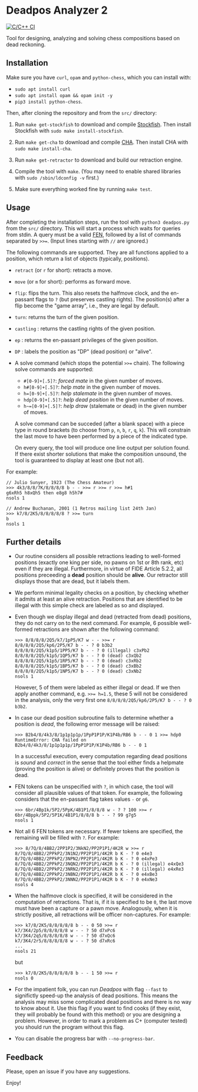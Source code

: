 # Deadpos Analyzer 2

[![C/C++ CI](https://github.com/miguel-ambrona/deadpos/actions/workflows/c-cpp.yml/badge.svg?branch=master)](https://github.com/miguel-ambrona/deadpos/actions/workflows/c-cpp.yml)

Tool for designing, analyzing and solving chess compositions based on
dead reckoning.

## Installation

Make sure you have `curl`, `opam` and `python-chess`, which you can
install with:
  - `sudo apt install curl`
  - `sudo apt install opam && opam init -y`
  - `pip3 install python-chess`.

Then, after cloning the repository and from the `src/` directory:

1. Run `make get-stockfish` to download and compile
   [Stockfish](https://github.com/official-stockfish/Stockfish).
   Then install Stockfish with `sudo make install-stockfish`.

2. Run `make get-cha` to download and compile
   [CHA](https://github.com/miguel-ambrona/D3-Chess).
   Then install CHA with `sudo make install-cha`.

3. Run `make get-retractor` to download and build our retraction engine.

4. Compile the tool with `make`. (You may need to enable shared libraries
   with `sudo /sbin/ldconfig -v` first.)

5. Make sure everything worked fine by running `make test`.

## Usage

After completing the installation steps, run the tool with
`python3 deadpos.py` from the `src/` directory.
This will start a process which waits for queries from stdin.
A query must be a valid
[FEN](https://en.wikipedia.org/wiki/Forsyth%E2%80%93Edwards_Notation),
followed by a list of commands separated by `>>=`.
(Input lines starting with `//` are ignored.)

The following commands are supported. They are all functions applied
to a position, which return a list of objects (typically, positions).
 - `retract` (or `r` for short): retracts a move.

 - `move` (or `m` for short): performs as forward move.

 - `flip`: flips the turn. This also resets the halfmove clock,
    and the en-passant flags to `?` (but preserves castling rights).
    The position(s) after a flip become the "game array", i.e., they
    are legal by default.

 - `turn`: returns the turn of the given position.

 - `castling` : returns the castling rights of the given position.

 - `ep` : returns the en-passant privileges of the given position.

 - `DP` : labels the position as "DP" (dead position) or "alive".

 - A solve command (which stops the potential `>>=` chain). The following solve
   commands are supported:
     - `#[0-9]+[.5]?`: *forced mate* in the given number of moves.
     - `h#[0-9]+[.5]?`: *help mate* in the given number of moves.
     - `h=[0-9]+[.5]?`: *help stalemate* in the given number of moves.
     - `hdp[0-9]+[.5]?`: *help dead position* in the given number of moves.
     - `h~=[0-9]+[.5]?`: *help draw* (stalemate or dead) in the given number of
        moves.

   A solve command can be succeded (after a blank space) with a piece type in
   round brackets (to choose from `p`, `n`, `b`, `r`, `q`, `k`).
   This will constrain the last move to have been performed by a piece of the
   indicated type.

   On every query, the tool will produce one line output per solution found.
   If there exist shorter solutions that make the composition unsound, the tool
   is guaranteed to display at least one (but not all).

For example:
```
// Julio Sunyer, 1923 (The Chess Amateur)
>>> 4k3/8/8/7K/8/8/8/8 b - - >>= r >>= r >>= h#1
g6xRh5 h8xQh5 then e8g8 h5h7#
nsols 1

// Andrew Buchanan, 2001 (1 Retros mailing list 24th Jan)
>>> k7/8/2K5/8/8/8/8/8 ? >>= turn
b
nsols 1
```

## Further details

- Our routine considers all possible retractions leading to
  well-formed positions (exactly one king per side, no pawns on 1st or 8th rank,
  etc) even if they are illegal.
  Furthermore, in virtue of FIDE Article 5.2.2, all positions preceeding a
  **dead** position should be **alive**.
  Our retractor still displays those that are dead, but it labels them.

- We perform minimal legality checks on a position, by checking whether it
  admits at least an alive retraction.
  Positions that are identified to be illegal with this simple check are labeled
  as so and displayed.

- Even though we display illegal and dead (retracted from dead) positions,
  they do not carry on to the next command. For example, 6 possible well-formed
  retractions are shown after the following command:
  ```
  >>> 8/8/8/8/2Q5/k7/1pP5/K7 w - - >>= r
  8/8/8/8/2Q5/kp6/2P5/K7 b - - ? 0 b3b2
  8/8/8/8/2Q5/k1p5/1PP5/K7 b - - ? 0 (illegal) c3xPb2
  8/8/8/8/2Q5/k1p5/1QP5/K7 b - - ? 0 (dead) c3xQb2
  8/8/8/8/2Q5/k1p5/1RP5/K7 b - - ? 0 (dead) c3xRb2
  8/8/8/8/2Q5/k1p5/1BP5/K7 b - - ? 0 (dead) c3xBb2
  8/8/8/8/2Q5/k1p5/1NP5/K7 b - - ? 0 (dead) c3xNb2
  nsols 1
  ```
  However, 5 of them were labeled as either illegal or dead.
  If we then apply another command, e.g. `>>= h=1.5`, these 5 will not be
  considered in the analysis, only the very first one
  `8/8/8/8/2Q5/kp6/2P5/K7 b - - ? 0 b3b2`.

- In case our dead position subroutine fails to determine whether a position
  is *dead*, the following error message will be raised:
  ```
  >>> B2b4/8/4k3/8/1p1p1p1p/1PpP1P1P/K1P4b/RB6 b - - 0 1 >>= hdp0
  RuntimeError: CHA failed on B2b4/8/4k3/8/1p1p1p1p/1PpP1P1P/K1P4b/RB6 b - - 0 1
  ```
  In a successful execution, every computation regarding dead positions is
  *sound* and *correct* in the sense that the tool either finds a helpmate
  (proving the position is alive) or definitely proves that the position is dead.

- FEN tokens can be unspecified with `?`, in which case, the tool will consider
  all plausible values of that token. For example, the following considers that
  the en-passant flag takes values `-` or `g6`.
  ```
  >>> 6br/4Bp1k/5P2/5PpK/4B1P1/8/8/8 w - ? ? 100 >>= r
  6br/4Bppk/5P2/5P1K/4B1P1/8/8/8 b - - ? 99 g7g5
  nsols 1
  ```

- Not all 6 FEN tokens are necessary. If fewer tokens are specified, the
  remaining will be filled with `?`. For example:
  ```
  >>> 8/7Q/8/4BB2/2PP1P2/3NkN2/PP2P1P1/4K2R w >>= r
  8/7Q/8/4BB2/2PPkP2/3N1N2/PP2P1P1/4K2R b K - ? 0 e4e3
  8/7Q/8/4BB2/2PPkP2/3NPN2/PP2P1P1/4K2R b K - ? 0 e4xPe3
  8/7Q/8/4BB2/2PPkP2/3NQN2/PP2P1P1/4K2R b K - ? 0 (illegal) e4xQe3
  8/7Q/8/4BB2/2PPkP2/3NRN2/PP2P1P1/4K2R b K - ? 0 (illegal) e4xRe3
  8/7Q/8/4BB2/2PPkP2/3NBN2/PP2P1P1/4K2R b K - ? 0 e4xBe3
  8/7Q/8/4BB2/2PPkP2/3NNN2/PP2P1P1/4K2R b K - ? 0 e4xNe3
  nsols 4
  ```

- When the halfmove clock is specified, it will be considered in the computation
  of retractions. That is, if it is specified to be `0`, the last move must have
  been a capture or a pawn move. Analogously, when it is strictly positive, all
  retractions will be officer non-captures.
  For example:
  ```
  >>> k7/8/2K5/8/8/8/8/8 b - - 0 50 >>= r
  k7/3K4/2p5/8/8/8/8/8 w - - ? 50 d7xPc6
  k7/3K4/2q5/8/8/8/8/8 w - - ? 50 d7xQc6
  k7/3K4/2r5/8/8/8/8/8 w - - ? 50 d7xRc6
  ...
  nsols 21
  ```
  but
  ```
  >>> k7/8/2K5/8/8/8/8/8 b - - 1 50 >>= r
  nsols 0
  ```

- For the impatient folk, you can run *Deadpos* with flag `--fast` to
  significtly speed-up the analysis of dead positions. This means the analysis
  may miss some complicated dead positions and there is no way to know about it.
  Use this flag if you want to find cooks (if they exist, they will probably
  be found with this method) or you are designing a problem. However, in order
  to mark a problem as C+ (computer tested) you should run the program without
  this flag.

- You can disable the progress bar with `--no-progress-bar`.

## Feedback

Please, open an issue if you have any suggestions.

Enjoy!
